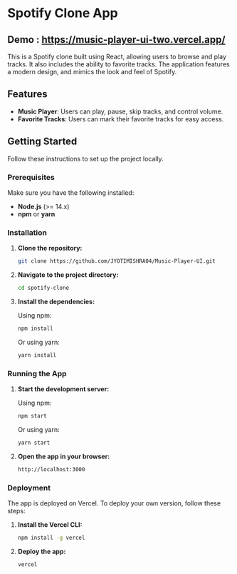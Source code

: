 # Spotify Clone App

## Demo : https://music-player-ui-two.vercel.app/

This is a Spotify clone built using React, allowing users to browse and play tracks. It also includes the ability to favorite tracks. The application features a modern design, and mimics the look and feel of Spotify.

## Features

- **Music Player**: Users can play, pause, skip tracks, and control volume.
- **Favorite Tracks**: Users can mark their favorite tracks for easy access.

## Getting Started

Follow these instructions to set up the project locally.

### Prerequisites

Make sure you have the following installed:

- **Node.js** (>= 14.x)
- **npm** or **yarn**

### Installation

1. **Clone the repository:**

   ```bash
   git clone https://github.com/JYOTIMISHRA04/Music-Player-UI.git
   ```

2. **Navigate to the project directory:**

   ```bash
   cd spotify-clone
   ```

3. **Install the dependencies:**

   Using npm:

   ```bash
   npm install
   ```

   Or using yarn:

   ```bash
   yarn install
   ```

### Running the App

1. **Start the development server:**

   Using npm:

   ```bash
   npm start
   ```

   Or using yarn:

   ```bash
   yarn start
   ```

2. **Open the app in your browser:**

   ```bash
   http://localhost:3000
   ```

### Deployment

The app is deployed on Vercel. To deploy your own version, follow these steps:

1. **Install the Vercel CLI:**

   ```bash
   npm install -g vercel
   ```

2. **Deploy the app:**

   ```bash
   vercel
   ```
